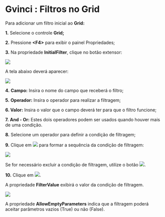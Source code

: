 # Gvinci : Filtros no Grid

Para adicionar um filtro inicial ao **Grid:**

**1.** Selecione o controle **Grid;**

**2.** Pressione **&lt;F4&gt;** para exibir o painel Propriedades;

**3.** Na propriedade **InitialFilter**, clique no botão extensor:

![](http://www.gvinci.com.br/manual/initialfiltergrd.png)

A tela abaixo deverá aparecer:

![](http://www.gvinci.com.br/manual/filtrogrd.zoom72.png)

**4.** **Campo:** Insira o nome do campo que receberá o filtro;

**5.** **Operador:** Insira o operador para realizar a filtragem;

**6. Valor:** Insira o valor que o campo deverá ter para que o filtro funcione;

**7.** **And - Or:** Estes dois operadores podem ser usados quando houver mais de uma condição.

**8.** Selecione um operador para definir a condição de filtragem;

**9.** Clique em ![](http://www.gvinci.com.br/manual/adicionar.png) para formar a sequência da condição de filtragem:

![](http://www.gvinci.com.br/manual/filtro-define2-0811.zoom85.png)

Se for necessário excluir a condição de filtragem, utilize o botão ![](http://www.gvinci.com.br/manual/remover.png).

**10.** Clique em ![](http://www.gvinci.com.br/manual/botaook.png).

A propriedade **FilterValue** exibirá o valor da condição de filtragem.

![](http://www.gvinci.com.br/manual/filtervalue20.png)

A propriedade **AllowEmptyParameters** indica que a filtragem poderá aceitar parâmetros vazios \(True\) ou não \(False\).

